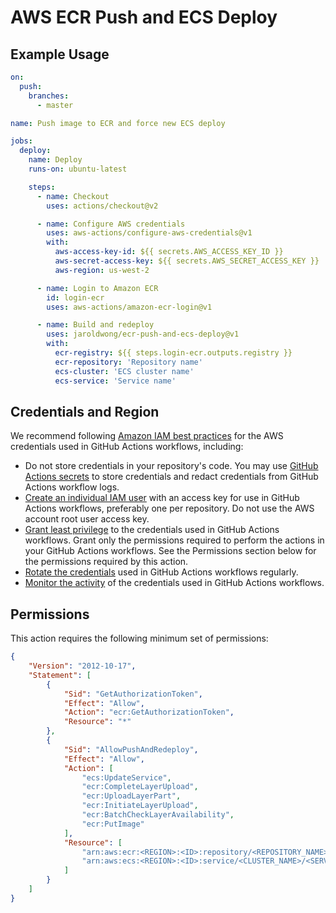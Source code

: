 # AWS ECR Push and ECS Deploy

## Example Usage

```yaml
on:
  push:
    branches:
      - master

name: Push image to ECR and force new ECS deploy

jobs:
  deploy:
    name: Deploy
    runs-on: ubuntu-latest

    steps:
      - name: Checkout
        uses: actions/checkout@v2

      - name: Configure AWS credentials
        uses: aws-actions/configure-aws-credentials@v1
        with:
          aws-access-key-id: ${{ secrets.AWS_ACCESS_KEY_ID }}
          aws-secret-access-key: ${{ secrets.AWS_SECRET_ACCESS_KEY }}
          aws-region: us-west-2

      - name: Login to Amazon ECR
        id: login-ecr
        uses: aws-actions/amazon-ecr-login@v1

      - name: Build and redeploy
        uses: jaroldwong/ecr-push-and-ecs-deploy@v1
        with:
          ecr-registry: ${{ steps.login-ecr.outputs.registry }}
          ecr-repository: 'Repository name'
          ecs-cluster: 'ECS cluster name'
          ecs-service: 'Service name'
```


## Credentials and Region

We recommend following [Amazon IAM best practices](https://docs.aws.amazon.com/IAM/latest/UserGuide/best-practices.html) for the AWS credentials used in GitHub Actions workflows, including:
* Do not store credentials in your repository's code.  You may use [GitHub Actions secrets](https://help.github.com/en/actions/automating-your-workflow-with-github-actions/creating-and-using-encrypted-secrets) to store credentials and redact credentials from GitHub Actions workflow logs.
* [Create an individual IAM user](https://docs.aws.amazon.com/IAM/latest/UserGuide/best-practices.html#create-iam-users) with an access key for use in GitHub Actions workflows, preferably one per repository. Do not use the AWS account root user access key.
* [Grant least privilege](https://docs.aws.amazon.com/IAM/latest/UserGuide/best-practices.html#grant-least-privilege) to the credentials used in GitHub Actions workflows.  Grant only the permissions required to perform the actions in your GitHub Actions workflows.  See the Permissions section below for the permissions required by this action.
* [Rotate the credentials](https://docs.aws.amazon.com/IAM/latest/UserGuide/best-practices.html#rotate-credentials) used in GitHub Actions workflows regularly.
* [Monitor the activity](https://docs.aws.amazon.com/IAM/latest/UserGuide/best-practices.html#keep-a-log) of the credentials used in GitHub Actions workflows.

## Permissions

This action requires the following minimum set of permissions:

```json
{
    "Version": "2012-10-17",
    "Statement": [
        {
            "Sid": "GetAuthorizationToken",
            "Effect": "Allow",
            "Action": "ecr:GetAuthorizationToken",
            "Resource": "*"
        },
        {
            "Sid": "AllowPushAndRedeploy",
            "Effect": "Allow",
            "Action": [
                "ecs:UpdateService",
                "ecr:CompleteLayerUpload",
                "ecr:UploadLayerPart",
                "ecr:InitiateLayerUpload",
                "ecr:BatchCheckLayerAvailability",
                "ecr:PutImage"
            ],
            "Resource": [
                "arn:aws:ecr:<REGION>:<ID>:repository/<REPOSITORY_NAME>",
                "arn:aws:ecs:<REGION>:<ID>:service/<CLUSTER_NAME>/<SERVICE_NAME>",
            ]
        }
    ]
}
```
